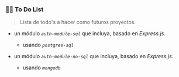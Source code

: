 ### 👨‍🏫 To Do List
> Lista de todo's a hacer como futuros proyectos.

* un módulo *`auth-module-sql`* que incluya, basado en *Express.js*.
    * usando *`postgres-sql`*
    
* un módulo *`auth-module-no-sql`* que incluya, basado en *Express.js*.
    * usando *`mongodb`*
